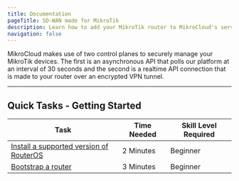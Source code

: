 ```yaml
---
title: Documentation
pageTitle: SD-WAN made for MikroTik
description: Learn how to add your MikroTik router to MikroCloud's service orchestration console in three easy steps.
navigation: false
---
```


MikroCloud makes use of two control planes to securely manage your MikroTik devices. The first is an asynchronous API that polls our platform at an interval of 30 seconds and the second is a realtime API connection that is made to your router over an encrypted VPN tunnel.

---

## Quick Tasks - Getting Started

| Task                                                                                                    | Time Needed | Skill Level Required |
| ------------------------------------------------------------------------------------------------------- | ----------- | -------------------- |
| [Install a supported version of RouterOS](/documentation/router-onboarding/supported-routeros-versions) | 2 Minutes   | Beginner             |
| [Bootstrap a router](/documentation/router-onboarding/bootstrap)                                        | 3 Minutes   | Beginner             |
